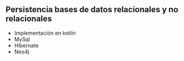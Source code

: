 ## Persistencia bases de datos relacionales y no relacionales
- Implementación en kotlin
- MySql
- Hibernate
- Neo4j
